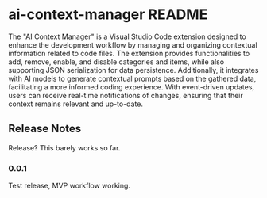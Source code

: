 # ai-context-manager README

The "AI Context Manager" is a Visual Studio Code extension designed to enhance the development workflow by managing and organizing contextual information related to code files.  The extension provides functionalities to add, remove, enable, and disable categories and items, while also supporting JSON serialization for data persistence. Additionally, it integrates with AI models to generate contextual prompts based on the gathered data, facilitating a more informed coding experience. With event-driven updates, users can receive real-time notifications of changes, ensuring that their context remains relevant and up-to-date.

## Release Notes

Release?  This barely works so far.

### 0.0.1

Test release, MVP workflow working.
